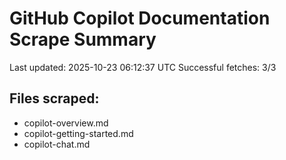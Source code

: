 # GitHub Copilot Documentation Scrape Summary

Last updated: 2025-10-23 06:12:37 UTC
Successful fetches: 3/3

## Files scraped:
- copilot-overview.md
- copilot-getting-started.md
- copilot-chat.md
